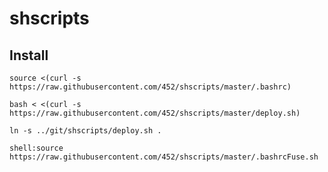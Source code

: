 # shscripts

## Install

```
source <(curl -s  https://raw.githubusercontent.com/452/shscripts/master/.bashrc)
```

```
bash < <(curl -s  https://raw.githubusercontent.com/452/shscripts/master/deploy.sh)
```

```
ln -s ../git/shscripts/deploy.sh .
```

```
shell:source https://raw.githubusercontent.com/452/shscripts/master/.bashrcFuse.sh
```

